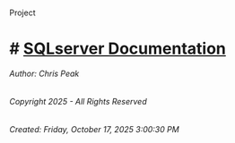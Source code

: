 #### 

Project

# # [SQLserver Documentation](SQLserver/User_databases/RTIPDataSQL/index.md)







###### Author:  Chris Peak

###### Copyright 2025 - All Rights Reserved

###### Created: Friday, October 17, 2025 3:00:30 PM

